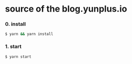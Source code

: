 # source of the blog.yunplus.io

### 0. install

```bash
$ yarn && yarn install
```

### 1. start

```bash
$ yarn start
```
